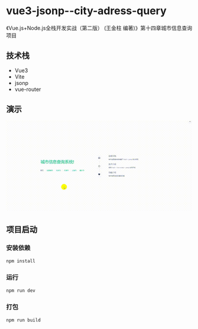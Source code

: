 # vue3-jsonp--city-adress-query

《Vue.js+Node.js全栈开发实战（第二版） (王金柱 编著)》第十四章城市信息查询项目

## 技术栈
- Vue3
- Vite
- jsonp
- vue-router

## 演示
![演示](./src/assets/演示.gif)

## 项目启动

### 安装依赖
```sh
npm install
```

### 运行

```sh
npm run dev
```

### 打包

```sh
npm run build
```
